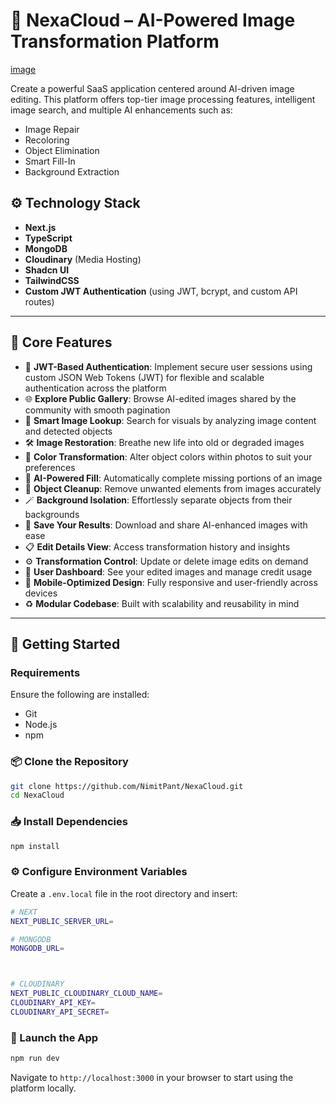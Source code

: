 # 🤖 NexaCloud – AI-Powered Image Transformation Platform

[image](public/assets/assets/images/readme_cover.png)

Create a powerful SaaS application centered around AI-driven image editing. This platform offers top-tier image processing features, intelligent image search, and multiple AI enhancements such as:

- Image Repair
- Recoloring
- Object Elimination
- Smart Fill-In
- Background Extraction

## ⚙️ Technology Stack

- **Next.js**
- **TypeScript**
- **MongoDB**
- **Cloudinary** (Media Hosting)
- **Shadcn UI**
- **TailwindCSS**
- **Custom JWT Authentication** (using JWT, bcrypt, and custom API routes)

---

## 🔋 Core Features

- 🔐 **JWT-Based Authentication**: Implement secure user sessions using custom JSON Web Tokens (JWT) for flexible and scalable authentication across the platform
- 🌐 **Explore Public Gallery**: Browse AI-edited images shared by the community with smooth pagination  
- 🔎 **Smart Image Lookup**: Search for visuals by analyzing image content and detected objects  
- 🛠️ **Image Restoration**: Breathe new life into old or degraded images  
- 🎨 **Color Transformation**: Alter object colors within photos to suit your preferences  
- 🧠 **AI-Powered Fill**: Automatically complete missing portions of an image  
- 🧹 **Object Cleanup**: Remove unwanted elements from images accurately  
- 🪄 **Background Isolation**: Effortlessly separate objects from their backgrounds  
- 💾 **Save Your Results**: Download and share AI-enhanced images with ease  
- 📋 **Edit Details View**: Access transformation history and insights  
- ⚙️ **Transformation Control**: Update or delete image edits on demand  
- 👤 **User Dashboard**: See your edited images and manage credit usage  
- 📱 **Mobile-Optimized Design**: Fully responsive and user-friendly across devices  
- ♻️ **Modular Codebase**: Built with scalability and reusability in mind  

---

## 🤸 Getting Started

### Requirements

Ensure the following are installed:

- Git
- Node.js
- npm

### 📦 Clone the Repository

```bash
git clone https://github.com/NimitPant/NexaCloud.git
cd NexaCloud
```

### 📥 Install Dependencies

```bash
npm install
```

### ⚙️ Configure Environment Variables

Create a `.env.local` file in the root directory and insert:

```bash
# NEXT
NEXT_PUBLIC_SERVER_URL=

# MONGODB
MONGODB_URL=



# CLOUDINARY
NEXT_PUBLIC_CLOUDINARY_CLOUD_NAME=
CLOUDINARY_API_KEY=
CLOUDINARY_API_SECRET=
```

### 🚀 Launch the App

```bash
npm run dev
```

Navigate to `http://localhost:3000` in your browser to start using the platform locally.
